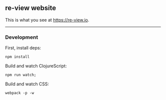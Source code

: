 ## re-view website

This is what you see at https://re-view.io.

----

### Development

First, install deps:

```
npm install
```


Build and watch ClojureScript:

```
npm run watch;
```

Build and watch CSS:

```
webpack -p -w
```

